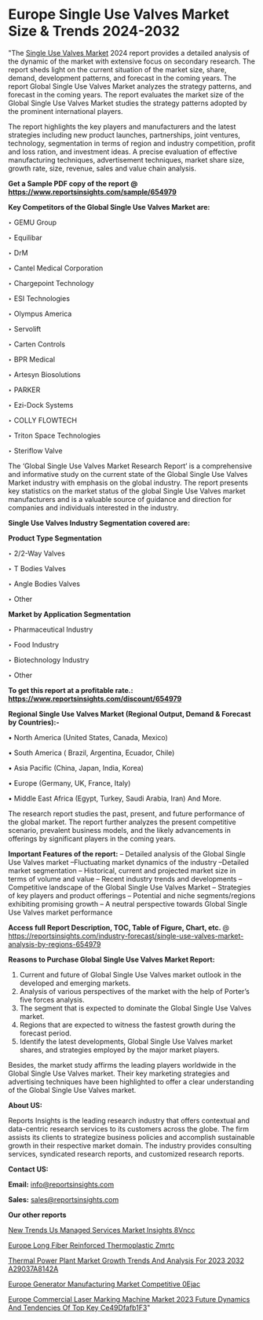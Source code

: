 # Europe Single Use Valves Market Size & Trends 2024-2032

"The <a href=https://www.reportsinsights.com/sample/654979>Single Use Valves Market</a> 2024 report provides a detailed analysis of the dynamic of the market with extensive focus on secondary research. The report sheds light on the current situation of the market size, share, demand, development patterns, and forecast in the coming years. The report Global Single Use Valves Market analyzes the strategy patterns, and forecast in the coming years. The report evaluates the market size of the Global Single Use Valves Market studies the strategy patterns adopted by the prominent international players.

The report highlights the key players and manufacturers and the latest strategies including new product launches, partnerships, joint ventures, technology, segmentation in terms of region and industry competition, profit and loss ration, and investment ideas. A precise evaluation of effective manufacturing techniques, advertisement techniques, market share size, growth rate, size, revenue, sales and value chain analysis.

<strong>Get a Sample PDF copy of the report @ <a href=https://www.reportsinsights.com/sample/654979 style=color:#0000ff;>https://www.reportsinsights.com/sample/654979</a></strong>

<strong>Key Competitors of the Global Single Use Valves Market are:</strong>

‣ GEMU Group

‣ Equilibar

‣ DrM

‣ Cantel Medical Corporation

‣ Chargepoint Technology

‣ ESI Technologies

‣ Olympus America

‣ Servolift

‣ Carten Controls

‣ BPR Medical

‣ Artesyn Biosolutions

‣ PARKER

‣ Ezi-Dock Systems

‣ COLLY FLOWTECH

‣ Triton Space Technologies

‣ Steriflow Valve

The ‘Global Single Use Valves Market Research Report’ is a comprehensive and informative study on the current state of the Global Single Use Valves Market industry with emphasis on the global industry. The report presents key statistics on the market status of the global Single Use Valves market manufacturers and is a valuable source of guidance and direction for companies and individuals interested in the industry.

<strong>Single Use Valves Industry Segmentation covered are:</strong>

<strong>Product Type Segmentation</strong>

‣ 2/2-Way Valves

‣ T Bodies Valves

‣ Angle Bodies Valves

‣ Other

<strong>Market by Application Segmentation</strong>

‣ Pharmaceutical Industry

‣ Food Industry

‣ Biotechnology Industry

‣ Other

<strong>To get this report at a profitable rate.: <a href=https://www.reportsinsights.com/discount/654979 style=color:#0000ff;>https://www.reportsinsights.com/discount/654979</a></strong>

<strong>Regional Single Use Valves Market (Regional Output, Demand &amp; Forecast by Countries):-</strong>

• North America (United States, Canada, Mexico)

• South America ( Brazil, Argentina, Ecuador, Chile)

• Asia Pacific (China, Japan, India, Korea)

• Europe (Germany, UK, France, Italy)

• Middle East Africa (Egypt, Turkey, Saudi Arabia, Iran) And More.

The research report studies the past, present, and future performance of the global market. The report further analyzes the present competitive scenario, prevalent business models, and the likely advancements in offerings by significant players in the coming years.

<strong>Important Features of the report:</strong>
– Detailed analysis of the Global Single Use Valves market
–Fluctuating market dynamics of the industry
–Detailed market segmentation
– Historical, current and projected market size in terms of volume and value
– Recent industry trends and developments
– Competitive landscape of the Global Single Use Valves Market
– Strategies of key players and product offerings
– Potential and niche segments/regions exhibiting promising growth
– A neutral perspective towards Global Single Use Valves market performance

<strong>Access full Report Description, TOC, Table of Figure, Chart, etc. </strong>@   <a href=https://reportsinsights.com/industry-forecast/single-use-valves-market-analysis-by-regions-654979 style=color:#0000ff;>https://reportsinsights.com/industry-forecast/single-use-valves-market-analysis-by-regions-654979</a>

<strong>Reasons to Purchase Global Single Use Valves Market Report:</strong>
1. Current and future of Global Single Use Valves market outlook in the developed and emerging markets.
2. Analysis of various perspectives of the market with the help of Porter’s five forces analysis.
3. The segment that is expected to dominate the Global Single Use Valves market.
4. Regions that are expected to witness the fastest growth during the forecast period.
5. Identify the latest developments, Global Single Use Valves market shares, and strategies employed by the major market players.

Besides, the market study affirms the leading players worldwide in the Global Single Use Valves market. Their key marketing strategies and advertising techniques have been highlighted to offer a clear understanding of the Global Single Use Valves market.

<strong><strong>About US</strong>:</strong>

Reports Insights is the leading research industry that offers contextual and data-centric research services to its customers across the globe. The firm assists its clients to strategize business policies and accomplish sustainable growth in their respective market domain. The industry provides consulting services, syndicated research reports, and customized research reports.

<strong>Contact US:</strong>

<p class=><b>Email:</b> <a href=mailto:info@reportsinsights.com>info@reportsinsights.com</a></p>
<p class=><b>Sales:</b> <a href=mailto:sales@reportsinsights.com>sales@reportsinsights.com</a></p>

<strong>Our other reports</strong>

<a href=https://www.linkedin.com/pulse/new-trends-us-managed-services-market-insights-8vncc/>New Trends Us Managed Services Market Insights 8Vncc</a>

<a href=https://www.linkedin.com/pulse/europe-long-fiber-reinforced-thermoplastic-zmrtc/>Europe Long Fiber Reinforced Thermoplastic Zmrtc</a>

<a href=https://medium.com/@ruchikakadam73/thermal-power-plant-market-growth-trends-and-analysis-for-2023-2032-a29037a8142a>Thermal Power Plant Market Growth Trends And Analysis For 2023 2032 A29037A8142A</a>

<a href=https://www.linkedin.com/pulse/europe-generator-manufacturing-market-competitive-0ejac/>Europe Generator Manufacturing Market Competitive 0Ejac</a>

<a href=https://medium.com/@jagruti.reportsinsights/europe-commercial-laser-marking-machine-market-2023-future-dynamics-and-tendencies-of-top-key-ce49dfafb1f3>Europe Commercial Laser Marking Machine Market 2023 Future Dynamics And Tendencies Of Top Key Ce49Dfafb1F3</a>"
